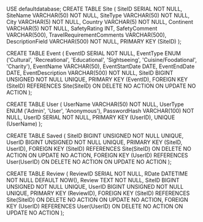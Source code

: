 USE defaultdatabase;
CREATE TABLE Site
(
  SiteID SERIAL NOT NULL,
  SiteName VARCHAR(50) NOT NULL,
  SiteType VARCHAR(50) NOT NULL,
  City VARCHAR(5) NOT NULL,
  Country VARCHAR(5) NOT NULL,
  Continent VARCHAR(5) NOT NULL,
  SafetyRating INT,
  SafetyComment VARCHAR(500),
  TravelRequirementComments VARCHAR(500),
  DescriptionField VARCHAR(500) NOT NULL,
  PRIMARY KEY (SiteID)
);

CREATE TABLE Event
(
  EventID SERIAL NOT NULL,
  EventType ENUM ('Cultural', 'Recreational', 'Educational', 'Sightseeing', 'Cuisine/Foodational', 'Charity'),
  EventName VARCHAR(50),
  EventStartDate DATE,
  EventEndDate DATE,
  EventDescription VARCHAR(500) NOT NULL,
  SiteID BIGINT UNSIGNED NOT NULL UNIQUE,
  PRIMARY KEY (EventID),
  FOREIGN KEY (SiteID) 
REFERENCES Site(SiteID)
ON DELETE NO ACTION
	ON UPDATE NO ACTION
);

CREATE TABLE User
(
  UserName VARCHAR(50) NOT NULL,
  UserType ENUM ('Admin', 'User', 'Anonymous'),
  PasswordHash VARCHAR(100) NOT NULL,
  UserID SERIAL NOT NULL,
  PRIMARY KEY (UserID),
  UNIQUE (UserName)
);

CREATE TABLE Saved
(
  SiteID BIGINT UNSIGNED NOT NULL UNIQUE,
  UserID BIGINT UNSIGNED NOT NULL UNIQUE,
  PRIMARY KEY (SiteID, UserID),
  FOREIGN KEY (SiteID) 
REFERENCES Site(SiteID)
ON DELETE NO ACTION
ON UPDATE NO ACTION,
  FOREIGN KEY (UserID) 
REFERENCES User(UserID)
ON DELETE NO ACTION
	ON UPDATE NO ACTION
);


CREATE TABLE Review
(
  ReviewID SERIAL NOT NULL,
  RDate DATETIME NOT NULL DEFAULT NOW(),
  Review TEXT NOT NULL,
  SiteID BIGINT UNSIGNED NOT NULL UNIQUE,
  UserID BIGINT UNSIGNED NOT NULL UNIQUE,
  PRIMARY KEY (ReviewID),
  FOREIGN KEY (SiteID) 
REFERENCES Site(SiteID)
ON DELETE NO ACTION
ON UPDATE NO ACTION,
  FOREIGN KEY (UserID) 
REFERENCES User(UserID)
ON DELETE NO ACTION
	ON UPDATE NO ACTION
);

